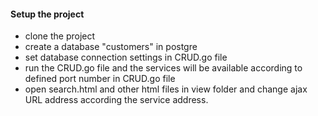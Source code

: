 #### Setup the project
- clone the project
- create a database "customers" in postgre
- set database connection settings in CRUD.go file
- run the CRUD.go file and the services will be 
available according to defined port number in CRUD.go file
- open search.html and other html files in view folder and change ajax URL address 
according the service address.